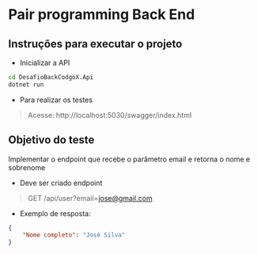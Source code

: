 # Pair programming Back End

## Instruções para executar o projeto

- Inicializar a API

```cmd
cd DesafioBackCodgoX.Api
dotnet run
```

- Para realizar os testes
> Acesse: http://localhost:5030/swagger/index.html

## Objetivo do teste

Implementar o endpoint que recebe o parâmetro email e retorna o nome e sobrenome
- Deve ser criado endpoint 

> GET /api/user?email=jose@gmail.com

- Exemplo de resposta:
```json
{
    "Nome completo": "José Silva"
}
```
